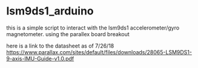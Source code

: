# lsm9ds1_arduino
this is a simple script to interact with the lsm9ds1 accelerometer/gyro magnetometer. using the parallex board breakout

here is a link to the datasheet as of 7/26/18
https://www.parallax.com/sites/default/files/downloads/28065-LSM9DS1-9-axis-IMU-Guide-v1.0.pdf
